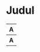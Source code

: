 # Judul

<div align="center"><table style="margin-left: auto; margin-right: auto;">
  <thead><tr><th>
    A
  </th></tr></thead>
  <tbody><tr><th>
    A
  </th></tr></tbody>
</table></div>
